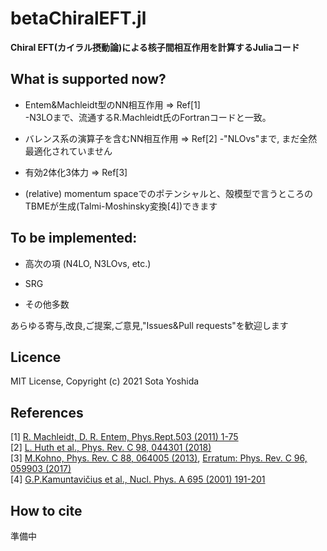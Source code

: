 # betaChiralEFT.jl

**Chiral EFT(カイラル摂動論)による核子間相互作用を計算するJuliaコード**


## What is supported now?  
 
* Entem&Machleidt型のNN相互作用 => Ref[1]  
    -N3LOまで、流通するR.Machleidt氏のFortranコードと一致。
* バレンス系の演算子を含むNN相互作用  => Ref[2]
    -"NLOvs"まで, まだ全然最適化されていません

* 有効2体化3体力 => Ref[3]

* (relative) momentum spaceでのポテンシャルと、殻模型で言うところのTBMEが生成(Talmi-Moshinsky変換[4])できます

## To be implemented:  

* 高次の項 (N4LO, N3LOvs, etc.)

* SRG

* その他多数

あらゆる寄与,改良,ご提案,ご意見,"Issues&Pull requests"を歓迎します

## Licence  

MIT License, Copyright (c) 2021 Sota Yoshida

## References

[1] [R. Machleidt, D. R. Entem, Phys.Rept.503 (2011) 1-75](https://www.sciencedirect.com/science/article/pii/S0370157311000457)  
[2] [L. Huth et al., Phys. Rev. C 98, 044301 (2018)](https://journals.aps.org/prc/abstract/10.1103/PhysRevC.98.044301)  
[3] [M.Kohno, Phys. Rev. C 88, 064005 (2013)](https://journals.aps.org/prc/abstract/10.1103/PhysRevC.88.064005), [Erratum: Phys. Rev. C 96, 059903 (2017)](https://journals.aps.org/prc/abstract/10.1103/PhysRevC.96.059903)  
[4] [G.P.Kamuntavičius et al., Nucl. Phys. A 695 (2001) 191-201](https://www.sciencedirect.com/science/article/pii/S0375947401011010)  


## How to cite  

準備中
